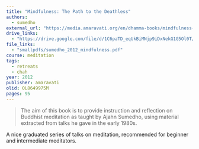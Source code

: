 ```yaml
---
title: "Mindfulness: The Path to the Deathless"
authors:
  - sumedho
external_url: "https://media.amaravati.org/en/dhamma-books/mindfulness-the-path-to-the-deathless"
drive_links:
  - "https://drive.google.com/file/d/1C6paTD_eqUkBiMNjp9iDxNekG1G5Ol0T/view?usp=drivesdk"
file_links:
  - "smallpdfs/sumedho_2012_mindfulness.pdf"
course: meditation
tags:
  - retreats
  - chah
year: 2012
publisher: amaravati
olid: OL8649975M
pages: 95
---
```


> The aim of this book is to provide instruction and reflection on Buddhist meditation as taught by Ajahn Sumedho, using material extracted from talks he gave in the early 1980s.

A nice graduated series of talks on meditation, recommended for beginner and intermediate meditators.
